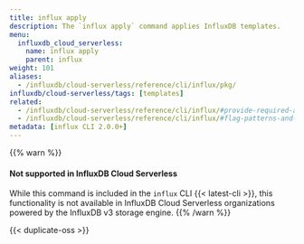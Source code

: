 ```yaml
---
title: influx apply
description: The `influx apply` command applies InfluxDB templates.
menu:
  influxdb_cloud_serverless:
    name: influx apply
    parent: influx
weight: 101
aliases:
  - /influxdb/cloud-serverless/reference/cli/influx/pkg/
influxdb/cloud-serverless/tags: [templates]
related:
  - /influxdb/cloud-serverless/reference/cli/influx/#provide-required-authentication-credentials, influx CLI—Provide required authentication credentials
  - /influxdb/cloud-serverless/reference/cli/influx/#flag-patterns-and-conventions, influx CLI—Flag patterns and conventions
metadata: [influx CLI 2.0.0+]
---
```


{{% warn %}}
#### Not supported in InfluxDB Cloud Serverless

While this command is included in the `influx` CLI {{< latest-cli >}}, this
functionality is not available in InfluxDB Cloud Serverless organizations
powered by the InfluxDB v3 storage engine.
{{% /warn %}}

{{< duplicate-oss >}}